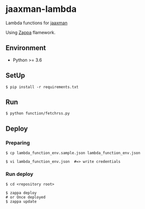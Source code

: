 # jaaxman-lambda
Lambda functions for [jaaxman](https://github.com/shirakiya/jaaxman)  
  
Using [Zappa](https://github.com/Miserlou/Zappa) flamework.


## Environment
- Python >= 3.6


## SetUp
```
$ pip install -r requirements.txt
```


## Run
```
$ python function/fetchrss.py
```


## Deploy
### Preparing
```
$ cp lambda_function_env.sample.json lambda_function_env.json

$ vi lambda_function_env.json  #=> write credentials
```


### Run deploy
```
$ cd <repository root>

$ zappa deploy
# or Once deployed
$ zappa update
```
